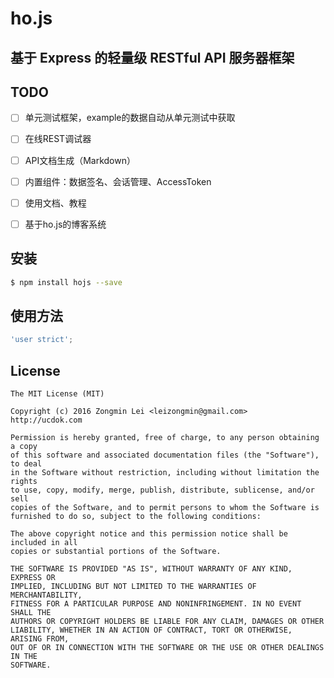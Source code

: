 # ho.js
## 基于 Express 的轻量级 RESTful API 服务器框架


## TODO

- [ ] 单元测试框架，example的数据自动从单元测试中获取
- [ ] 在线REST调试器
- [ ] API文档生成（Markdown）
- [ ] 内置组件：数据签名、会话管理、AccessToken
- [ ] 使用文档、教程
- [ ] 基于ho.js的博客系统


## 安装

```bash
$ npm install hojs --save
```


## 使用方法

```javascript
'user strict';

```


## License

```
The MIT License (MIT)

Copyright (c) 2016 Zongmin Lei <leizongmin@gmail.com>
http://ucdok.com

Permission is hereby granted, free of charge, to any person obtaining a copy
of this software and associated documentation files (the "Software"), to deal
in the Software without restriction, including without limitation the rights
to use, copy, modify, merge, publish, distribute, sublicense, and/or sell
copies of the Software, and to permit persons to whom the Software is
furnished to do so, subject to the following conditions:

The above copyright notice and this permission notice shall be included in all
copies or substantial portions of the Software.

THE SOFTWARE IS PROVIDED "AS IS", WITHOUT WARRANTY OF ANY KIND, EXPRESS OR
IMPLIED, INCLUDING BUT NOT LIMITED TO THE WARRANTIES OF MERCHANTABILITY,
FITNESS FOR A PARTICULAR PURPOSE AND NONINFRINGEMENT. IN NO EVENT SHALL THE
AUTHORS OR COPYRIGHT HOLDERS BE LIABLE FOR ANY CLAIM, DAMAGES OR OTHER
LIABILITY, WHETHER IN AN ACTION OF CONTRACT, TORT OR OTHERWISE, ARISING FROM,
OUT OF OR IN CONNECTION WITH THE SOFTWARE OR THE USE OR OTHER DEALINGS IN THE
SOFTWARE.
```
